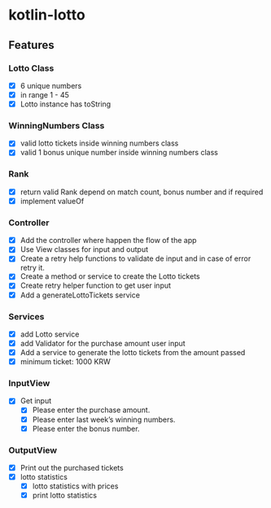 # kotlin-lotto

## Features

### Lotto Class

- [x] 6 unique numbers
- [x] in range 1 - 45
- [x] Lotto instance has toString

### WinningNumbers Class

- [x] valid lotto tickets inside winning numbers class
- [x] valid 1 bonus unique number inside winning numbers class

### Rank

- [x] return valid Rank depend on match count, bonus number and if required
- [x] implement valueOf

### Controller

- [x] Add the controller where happen the flow of the app
- [x] Use View classes for input and output
- [x] Create a retry help functions to validate de input and in case of error retry it.
- [x] Create a method or service to create the Lotto tickets
- [x] Create retry helper function to get user input
- [x] Add a generateLottoTickets service

### Services

- [x] add Lotto service
- [x] add Validator for the purchase amount user input
- [x] Add a service to generate the lotto tickets from the amount passed
- [x] minimum ticket: 1000 KRW

### InputView

- [x] Get input
  - [x] Please enter the purchase amount.
  - [x] Please enter last week’s winning numbers.
  - [x] Please enter the bonus number.

### OutputView

- [x] Print out the purchased tickets
- [x] lotto statistics
  - [x] lotto statistics with prices
  - [x] print lotto statistics
